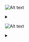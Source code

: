 ![Alt text](https://g.gravizo.com/source/mygraph1?https%3A%2F%2Fraw.githubusercontent.com%2Fssehoony%2Fgravizo%2Fmaster%2FREADME.md)
<details> 
<summary></summary>
mygraph1
@startuml;
actor User;
participant "First Class" as A;
participant "Second Class" as B;
participant "Last Class" as C;
User -> A: DoWork;
activate A;
A -> B: Create Request;
activate B;
B -> C: DoWork;
activate C;
C -> B: WorkDone;
destroy C;
B -> A: Request Created;
deactivate B;
A -> User: Done;
deactivate A;
@enduml
mygraph1
</details>

![Alt text](https://g.gravizo.com/source/mygraph2?https%3A%2F%2Fraw.githubusercontent.com%2Fssehoony%2Fgravizo%2Fmaster%2FREADME.md)
<details> 
<summary></summary>
mygraph2
  digraph {
    A -> B
  }
mygraph2
</details>
